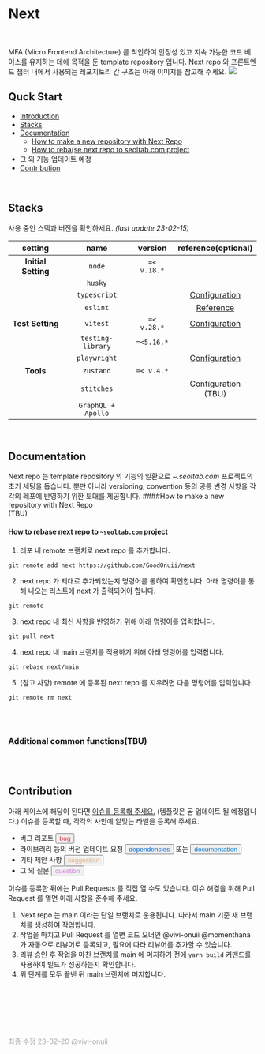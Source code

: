 # Next
<br/>

MFA (Micro Frontend Architecture) 를 착안하여 안정성 있고 지속 가능한 코드 베이스를 유지하는 데에 목적을 둔 template repository 입니다. Next repo 와 프론트엔드 챕터 내에서 사용되는 레포지토리 간 구조는 아래 이미지를 참고해 주세요.
<img src="https://asset.seoltab.com/f1a90f1b022742afbeebe2c528ff597b.png"/>
<br/>

## Quck Start

- [Introduction](#next)
- [Stacks](#stacks)
- [Documentation](#Documentation)
  - [How to make a new repository with Next Repo](#how-to-create-a-new-repository-with-next-repo)
  - [How to reba(se next repo to seoltab.com project](#how-to-rebase-next-repo-to-seoltabcom-project)
- 그 외 기능 업데이트 예정
- [Contribution](#contribution)

<br/>

## Stacks <br/>

사용 중인 스택과 버전을 확인하세요. _<span>(last update 23-02-15)</span> <br/>_


|       setting       |        name        |   version   |                                                       reference(optional)                                                       |
| :-----------------: | :----------------: | :---------: | :-----------------------------------------------------------------------------------------------------------------------------: |
| **Initial Setting** |       `node`       | `=< v.18.*` |                                                                                                                                 |
|                     |      `husky`       |             |                                                                                                                                 |
|                     |    `typescript`    |             |              <a href="https://github.com/GoodOnuii/next/blob/main/tsconfig.json" target="_blank">Configuration</a>              |
|                     |      `eslint`      |             | <a href="https://www.notion.so/onuiiofficial/Common-ESLint-872bef80468548bfbfb24664176acb74?pvs=4" target="_blank">Reference<a> |
|  **Test Setting**   |      `vitest`      | `=< v.28.*` |            <a href="https://github.com/GoodOnuii/next/blob/main/vitest.config.ts" target="_blank">Configuration</a>             |
|                     | `testing-library`  | `=<5.16.*`  |                                                                                                                                 |
|                     |    `playwright`    |             |          <a href="https://github.com/GoodOnuii/next/blob/main/playwright.config.ts" target="_blank">Configuration</a>           |
|      **Tools**      |     `zustand`      | `=< v.4.*`  |                                                                                                                                 |
|                     |     `stitches`     |             |                                                       Configuration (TBU)                                                       |
|                     | `GraphQL + Apollo` |             |                                                                                                                                 |

<br/>

## Documentation <br/>


Next repo 는 template repository 의 기능의 일환으로 <span style="font-style: italic">~.seoltab.com</span> 프로젝트의 초기 세팅을 돕습니다. 뿐만 아니라 versioning, convention 등의 공통 변경 사항을 각각의 레포에 반영하기 위한 토대를 제공합니다.
####How to make a new repository with Next Repo <br />
(TBU)
<br/>


#### How to rebase next repo to `~seoltab.com` project <br/>


1. 레포 내 remote 브랜치로 next repo 를 추가합니다.

```
git remote add next https://github.com/GoodOnuii/next
```

2. next repo 가 제대로 추가되었는지 명령어를 통하여 확인합니다. 아래 명령어를 통해 나오는 리스트에 next 가 출력되어야 합니다.

```
git remote
```

3. next repo 내 최신 사항을 반영하기 위해 아래 명령어를 입력합니다.

```
git pull next
```

4. next repo 내 main 브랜치를 적용하기 위해 아래 명령어를 입력합니다.

```
git rebase next/main
```

5. (참고 사항) remote 에 등록된 next repo 를 지우려면 다음 명령어를 입력합니다.

```
git remote rm next
```

<!-- 6. 충돌 발생 ... ? -->

<!-- - How to resolve confilcts -->
<br/>
<br/>

### Additional common functions(TBU)

<br/>
<br/>

## Contribution <br />

아래 케이스에 해당이 된다면 <a href="https://github.com/GoodOnuii/next/issues">이슈를 등록해 주세요.</a> (템플릿은 곧 업데이트 될 예정입니다.) 이슈를 등록할 때, 각각의 사안에 알맞는 라벨을 등록해 주세요. <br/>

- 버그 리포트 <button style="color: #d73a4a">bug</button>
- 라이브러리 등의 버전 업데이트 요청 <button style="color: #0366d6">dependencies</button> 또는 <button style="color: #0075ca">documentation</button>
- 기타 제안 사항 <button style="color: #E8B07F">suggestion</button>
- 그 외 질문 <button style="color: #d876e3">question</button>

이슈를 등록한 뒤에는 Pull Requests 를 직접 열 수도 있습니다. 이슈 해결을 위해 Pull Request 를 열면 아래 사항을 준수해 주세요. 
1. Next repo 는 main 이라는 단일 브랜치로 운용됩니다. 따라서 main 기준 새 브랜치를 생성하여 작업합니다.
2. 작업을 마치고 Pull Request 를 열면 코드 오너인 @vivi-onuii @momenthana 가 자동으로 리뷰어로 등록되고, 필요에 따라 리뷰어를 추가할 수 있습니다.
3. 리뷰 승인 후 작업을 마친 브랜치를 main 에 머지하기 전에 `yarn build` 커맨드를 사용하여 빌드가 성공하는지 확인합니다.
4. 위 단계를 모두 끝낸 뒤 main 브랜치에 머지합니다. 




<br/>
<br/>
<br/>
<br/>
<br/>
<br/>
<span style="color: darkgrey">최종 수정 23-02-20 @vivi-onuii</span>
